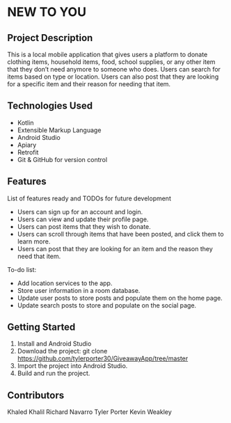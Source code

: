# NEW TO YOU 

## Project Description
This is a local mobile application that gives users a platform to donate clothing items, household items, food, school supplies, or any other item that they don’t need anymore to someone who does. Users can search for items based on type or location. Users can also post that they are looking for a specific item and their reason for needing that item.

## Technologies Used
* Kotlin 
* Extensible Markup Language 
* Android Studio 
* Apiary
* Retrofit
* Git & GitHub for version control 

## Features
List of features ready and TODOs for future development
* Users can sign up for an account and login.
* Users can view and update their profile page.
* Users can post items that they wish to donate.
* Users can scroll through items that have been posted, and click them to learn more.
* Users can post that they are looking for an item and the reason they need that item.

To-do list:
* Add location services to the app.
* Store user information in a room database.
* Update user posts to store posts and populate them on the home page. 
* Update search posts to store and populate on the social page.  

## Getting Started
1. Install and Android Studio
2. Download the project: git clone https://github.com/tylerporter30/GiveawayApp/tree/master
3. Import the project into Android Studio.
4. Build and run the project.

## Contributors
Khaled Khalil
Richard Navarro
Tyler Porter
Kevin Weakley 
